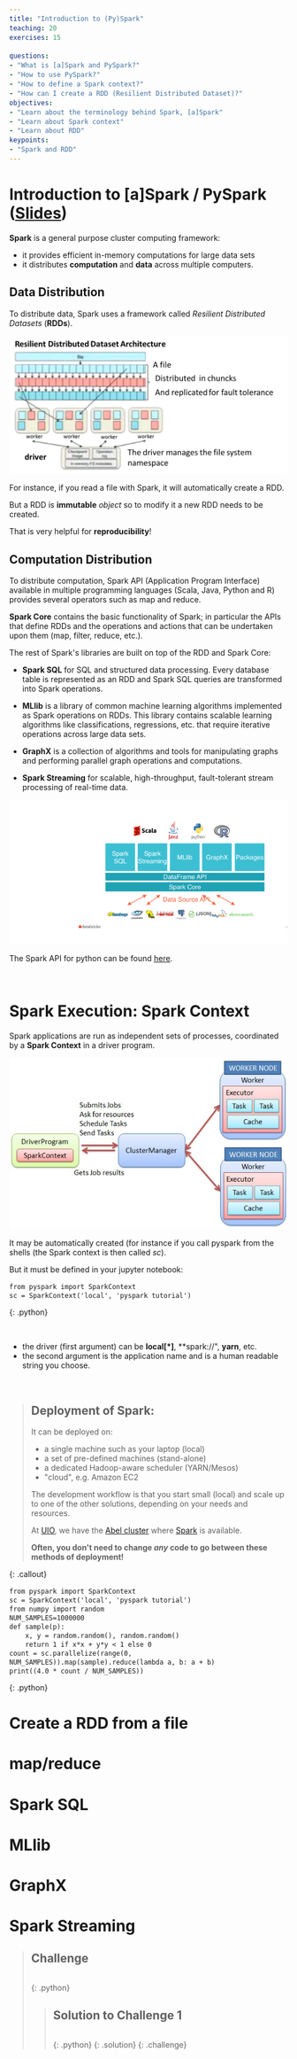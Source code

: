 ```yaml
---
title: "Introduction to (Py)Spark"
teaching: 20
exercises: 15

questions:
- "What is [a]Spark and PySpark?"
- "How to use PySpark?"
- "How to define a Spark context?"
- "How can I create a RDD (Resilient Distributed Dataset)?"
objectives:
- "Learn about the terminology behind Spark, [a]Spark"
- "Learn about Spark context"
- "Learn about RDD"
keypoints:
- "Spark and RDD"
---
```


# Introduction to [a]Spark / PySpark   ([**Slides**](../slides/spark))

**Spark** is a general purpose cluster computing framework:
- it provides efficient in-memory computations for large data sets 
- it distributes **computation** and **data** across multiple computers. 

## Data Distribution

To distribute data, Spark uses a framework called *Resilient Distributed Datasets* (**RDDs**). 

![RDD](../slides/images/RDD.png)

For instance, if you read a file with Spark, it will automatically create a RDD. 

But a RDD is **immutable** *object* so to modify it a new RDD needs to be created. 

That is very helpful for **reproducibility**!

## Computation Distribution

To distribute computation, Spark API (Application Program Interface) available in multiple programming
languages (Scala, Java, Python and R) provides several operators such as map and reduce. 

**Spark Core** contains the basic functionality of Spark; in particular the APIs that define RDDs and the 
operations and actions that can be undertaken upon them (map, filter, reduce, etc.). 

The rest of Spark's libraries are built on top of the RDD and Spark Core:

- **Spark SQL** for SQL and structured data processing.  Every database table is represented as an RDD and Spark SQL queries are transformed into Spark operations.
- **MLlib** is a library of common machine learning algorithms implemented as Spark operations on RDDs. This library contains scalable learning algorithms like classifications, regressions, etc. 
that require iterative operations across large data sets. 
- **GraphX** is a collection of algorithms and tools for manipulating graphs and performing parallel graph operations 
and computations. 

- **Spark Streaming** for scalable, high-throughput, fault-tolerant stream processing of real-time data. 


![SP](../slides/images/SparkSWLayers.png)

The Spark API for python can be found [here](https://spark.apache.org/docs/2.0.2/api/python/index.html).

&nbsp;

# Spark Execution: Spark Context

Spark applications are run as independent sets of processes, coordinated by a **Spark Context** in a driver program.

![SP](../slides/images/SparkRuntime.png)

It may be automatically created (for instance if you call pyspark from the shells (the Spark context is then called *sc*).

But it must be defined in your jupyter notebook:

~~~
from pyspark import SparkContext
sc = SparkContext('local', 'pyspark tutorial') 
~~~
{: .python}

&nbsp;

- the driver (first argument) can be **local[*]**, **spark://", **yarn**, etc.
- the second argument is the application name and is a human readable string you choose.

&nbsp;

> ## Deployment of Spark:
> 
> It can be deployed on:
> 
> - a single machine such as your laptop (local)
> - a set of pre-defined machines (stand-alone)
> - a dedicated Hadoop-aware scheduler (YARN/Mesos)
> - "cloud", e.g. Amazon EC2
>
> The development workflow is that you start small (local) and scale up to one of the other solutions, depending on your needs and resources.
>
>
> At [UIO](http://www.uio.no), we have the [Abel cluster](http://www.uio.no/english/services/it/research/hpc/abel/) 
> where [Spark](http://www.uio.no/english/services/it/research/hpc/abel/help/software/Spark.html) is available. 
> 
> 
> **Often, you don't need to change *any* code to go between these methods of deployment!**
>
{: .callout}

~~~
from pyspark import SparkContext
sc = SparkContext('local', 'pyspark tutorial') 
from numpy import random
NUM_SAMPLES=1000000
def sample(p):
    x, y = random.random(), random.random()
    return 1 if x*x + y*y < 1 else 0
count = sc.parallelize(range(0, NUM_SAMPLES)).map(sample).reduce(lambda a, b: a + b)
print((4.0 * count / NUM_SAMPLES))
~~~
{: .python}

# Create a RDD from a file

# map/reduce

# Spark SQL

# MLlib

# GraphX

# Spark Streaming

> ## Challenge 
>
>  
>
> ~~~
> 
> ~~~
> {: .python}
>
>
> > ## Solution to Challenge 1
> > 
> >
> > ~~~
> > 
> > ~~~
> > {: .python}
> {: .solution}
{: .challenge}


&nbsp;
&nbsp;
&nbsp;
&nbsp;
